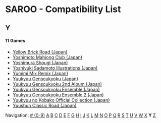 # SAROO - Compatibility List

## Y

#### 11 Games

- [Yellow Brick Road (Japan)](../../../Regions/Retails/Japan/T-8109G/01/README.md)
- [Yoshimoto Mahjong Club (Japan)](../../../Regions/Retails/Japan/T-20403G/01/README.md)
- [Yoshimura Shougi (Japan)](../../../Regions/Retails/Japan/T-9531G/01/README.md)
- [Yoshiyuki Sadamoto Illustrations (Japan)](../../../Regions/Retails/Japan/T-35102G/01/README.md)
- [Yumimi Mix Remix (Japan)](../../../Regions/Retails/Japan/T-4501G/01/README.md)
- [Yuukyuu Gensoukyoku (Japan)](../../../Regions/Retails/Japan/T-27804G/01/README.md)
- [Yuukyuu Gensoukyoku 2nd Album (Japan)](../../../Regions/Retails/Japan/T-27807G/01/README.md)
- [Yuukyuu Gensoukyoku Ensemble (Japan)](../../../Regions/Retails/Japan/T-27808G/01/README.md)
- [Yuukyuu Gensoukyoku Ensemble 2 (Japan)](../../../Regions/Retails/Japan/T-27809G/01/README.md)
- [Yuukyuu no Kobako Official Collection (Japan)](../../../Regions/Retails/Japan/T-27806G/01/README.md)
- [Yuushun Classic Road (Japan)](../../../Regions/Retails/Japan/T-6009G/01/README.md)

Navigation:
[# (0-9)](./09.md) [A](./A.md) [B](./B.md) [C](./C.md) [D](./D.md) [E](./E.md) [F](./F.md) [G](./G.md) [H](./H.md) [I](./I.md) [J](./J.md) [K](./K.md) [L](./L.md) [M](./M.md) [N](./N.md) [O](./O.md) [P](./P.md) [Q](./Q.md) [R](./R.md) [S](./S.md) [T](./T.md) [U](./U.md) [V](./V.md) [W](./W.md) [X](./X.md) **Y** [Z](./Z.md)
